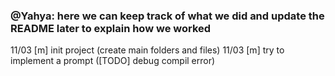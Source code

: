 ### @Yahya: here we can keep track of what we did and update the README later to explain how we worked

11/03 [m] init project (create main folders and files)
11/03 [m] try to implement a prompt ([TODO] debug compil error)
